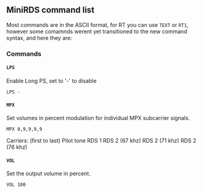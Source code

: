 ## MiniRDS command list

Most commands are in the ASCII format, for RT you can use `TEXT` or `RT1`, however some comamnds werent yet transitioned to the new command syntax, and here they are:

### Commands

#### `LPS`
Enable Long PS, set to '-' to disable

`LPS -`

#### `MPX`
Set volumes in percent modulation for individual MPX subcarrier signals.

`MPX 0,9,9,9,9`

Carriers: (first to last)
Pilot tone
RDS 1
RDS 2 (67 khz)
RDS 2 (71 khz)
RDS 2 (76 khz)

#### `VOL`
Set the output volume in percent.

`VOL 100`
